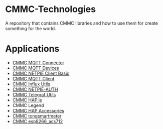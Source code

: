 # CMMC-Technologies
A repository that contains CMMC libraries and how to use them for create something for the world.

# Applications

* [CMMC MQTT Connector](https://github.com/cmmakerclub/MQTT-Connector)
* [CMMC MQTT Devices](https://github.com/cmmakerclub/cmmc-devices)
* [CMMC NETPIE Client Basic](https://github.com/cmmakerclub/netpie-client-basic)
* [CMMC MQTT Client](https://github.com/cmmakerclub/CMMC-NETPIE-MQTT-Client)
* [CMMC Influx Utils](https://github.com/cmmakerclub/influx-utils)
* [CMMC NETPIE-AUTH](https://github.com/cmmakerclub/netpie-auth)
* [CMMC Telegraf Utils](https://github.com/cmmakerclub/cmmc-telegraf)
* [CMMC HAP.js](https://github.com/cmmakerclub/HAP-NodeJS)
* CMMC Legend
* [CMMC HAP Accessories](https://github.com/cmmakerclub/CMMC-HAP-DEMO)
* [CMMC tongsmartmeter](https://github.com/cmmakerclub/tongsmartmeter)
* [CMMC esp8266_acs712](https://github.com/cmmakerclub/esp8266_acs712)